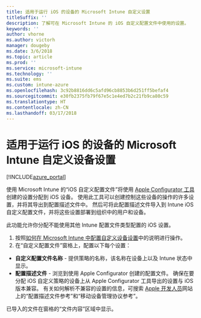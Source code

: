 ```yaml
---
title: 适用于运行 iOS 的设备的 Microsoft Intune 自定义设置
titleSuffix: ''
description: 了解可在 Microsoft Intune 的 iOS 自定义配置文件中使用的设置。
keywords: ''
author: vhorne
ms.author: victorh
manager: dougeby
ms.date: 3/6/2018
ms.topic: article
ms.prod: ''
ms.service: microsoft-intune
ms.technology: ''
ms.suite: ems
ms.custom: intune-azure
ms.openlocfilehash: 3c92b8816dd6c5afd96cb8853b6d251ff5befaf4
ms.sourcegitcommit: e30fb2375fb79f67e5c1e4ed7b2c21fb9ca80c59
ms.translationtype: HT
ms.contentlocale: zh-CN
ms.lasthandoff: 03/17/2018
---
```

# <a name="microsoft-intune-custom-device-settings-for-devices-running-ios"></a>适用于运行 iOS 的设备的 Microsoft Intune 自定义设备设置

[!INCLUDE[azure_portal](./includes/azure_portal.md)]

使用 Microsoft Intune 的“iOS 自定义配置文件”将使用 [Apple Configurator 工具](https://itunes.apple.com/app/apple-configurator-2/id1037126344?mt=12)创建的设置分配到 iOS 设备。 使用此工具可以创建控制这些设备的操作的许多设置，并将其导出到配置描述文件中。 然后可将此配置描述文件导入到 Intune iOS 自定义配置文件，并将这些设置部署到组织中的用户和设备。

此功能允许你分配不能使用其他 Intune 配置文件类型配置的 iOS 设置。


1. 按照[如何在 Microsoft Intune 中配置自定义设备设置](custom-settings-configure.md)中的说明进行操作。
2. 在“自定义配置文件”窗格上，配置以下每个设置：

- **自定义配置文件名称** - 提供策略的名称，该名称在设备上以及 Intune 状态中显示。
- **配置描述文件** - 浏览到使用 Apple Configurator 创建的配置文件。
确保在要分配 iOS 自定义策略的设备上从 Apple Configurator 工具导出的设置与 iOS 版本兼容。 有关如何解析不兼容的设置的信息，可搜索 [Apple 开发人员](https://developer.apple.com/)网站上的“配置描述文件参考”和“移动设备管理协议参考”。

已导入的文件在窗格的“文件内容”区域中显示。
